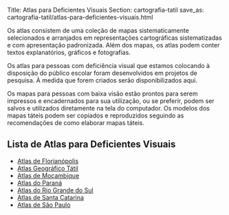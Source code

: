 Title: Atlas para Deficientes Visuais
Section: cartografia-tatil
save_as: cartografia-tatil/atlas-para-deficientes-visuais.html

Os atlas consistem de uma coleção de mapas sistematicamente selecionados e
arranjados em representações cartográficas sistematizadas e com apresentação
padronizada. Além dos mapas, os atlas podem conter textos explanatórios,
gráficos e fotografias.

Os atlas para pessoas com deficiência visual que estamos colocando à disposição
do público escolar foram desenvolvidos em projetos de pesquisa. À medida que
forem criados serão disponibilizados aqui.

Os mapas para pessoas com baixa visão estão prontos para serem impressos e
encadernados para sua utilização, ou se preferir, podem ser salvos e utilizados
diretamente na tela do computador. Os modelos dos mapas táteis podem ser
copiados e reproduzidos seguindo as recomendações de como elaborar mapas táteis.

<h2>Lista de Atlas para Deficientes Visuais</h2>
<ul>
    <li><a href="atlas-e-mapas/atlas-de-florianopolis.html">Atlas de Florianópolis</a></li>
    <li><a href="atlas-e-mapas/atlas-geografico-tatil.html">Atlas Geográfico Tátil</a></li>
    <li><a href="atlas-e-mapas/atlas-de-mocambique.html">Atlas de Moçambique</a></li>
    <li><a href="atlas-e-mapas/atlas-do-parana.html">Atlas do Paraná</a></li>
    <li><a href="atlas-e-mapas/atlas-do-rio-grande-do-sul.html">Atlas do Rio Grande do Sul</a></li>
    <li><a href="atlas-e-mapas/atlas-de-santa-catarina.html">Atlas de Santa Catarina</a></li>
    <li><a href="atlas-e-mapas/atlas-de-sao-paulo.html">Atlas de São Paulo</a></li>
</ul>
